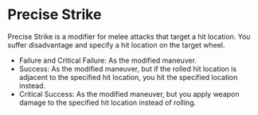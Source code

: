
# Precise Strike

Precise Strike is a modifier for melee attacks that target a hit location. You suffer disadvantage and specify a hit location on the target wheel.
* Failure and Critical Failure: As the modified maneuver.
* Success: As the modified maneuver, but if the rolled hit location is adjacent to the specified hit location, you hit the specified location instead.
* Critical Success: As the modified maneuver, but you apply weapon damage to the specified hit location instead of rolling. 
